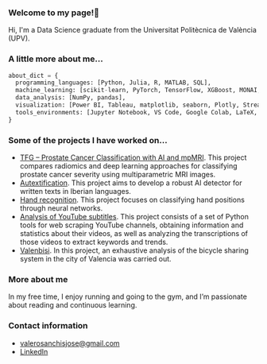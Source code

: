 ### Welcome to my page!👋

Hi, I'm a Data Science graduate from the Universitat Politècnica de València (UPV).

### A little more about me...  

```python
about_dict = {
  programming_languages: [Python, Julia, R, MATLAB, SQL],
  machine_learning: [scikit-learn, PyTorch, TensorFlow, XGBoost, MONAI, PyRadiomics, NEAT],
  data_analysis: [NumPy, pandas],
  visualization: [Power BI, Tableau, matplotlib, seaborn, Plotly, Streamlit, Dash],
  tools_environments: [Jupyter Notebook, VS Code, Google Colab, LaTeX, Jira],
}
```

### Some of the projects I have worked on...

- [TFG – Prostate Cancer Classification with AI and mpMRI](https://github.com/jose-valero-sanchis/prostate_cancer_TFG). This project compares radiomics and deep learning approaches for classifying prostate cancer severity using multiparametric MRI images.
- [Autextification](https://github.com/jose-valero-sanchis/autextification). This project aims to develop a robust AI detector for written texts in Iberian languages.
- [Hand recognition](https://github.com/jose-valero-sanchis/hand-recognition). This project focuses on classifying hand positions through neural networks.
- [Analysis of YouTube subtitles](https://github.com/jose-valero-sanchis/Analysis-of-YouTube-subtitles). This project consists of a set of Python tools for web scraping YouTube channels, obtaining information and statistics about their videos, as well as analyzing the transcriptions of those videos to extract keywords and trends.
- [Valenbisi](https://github.com/jose-valero-sanchis/valenbisi). In this project, an exhaustive analysis of the bicycle sharing system in the city of Valencia was carried out.
  
### More about me

In my free time, I enjoy running and going to the gym, and I’m passionate about reading and continuous learning.

### Contact information

- valerosanchisjose@gmail.com
- [LinkedIn](https://www.linkedin.com/in/jose-valero-sanchis)
